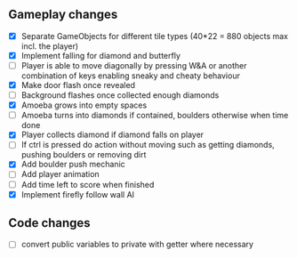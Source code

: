 ## Gameplay changes
- [x] Separate GameObjects for different tile types (40*22 = 880 objects max incl. the player)
- [x] Implement falling for diamond and butterfly
- [ ] Player is able to move diagonally by pressing W&A or another combination of keys enabling sneaky and cheaty behaviour
- [x] Make door flash once revealed
- [ ] Background flashes once collected enough diamonds
- [x] Amoeba grows into empty spaces 
- [ ] Amoeba turns into diamonds if contained, boulders otherwise when time done
- [x] Player collects diamond if diamond falls on player
- [ ] If ctrl is pressed do action without moving such as getting diamonds, pushing boulders or removing dirt
- [x] Add boulder push mechanic
- [ ] Add player animation
- [ ] Add time left to score when finished
- [x] Implement firefly follow wall AI
## Code changes 
+ [ ] convert public variables to private with getter where necessary